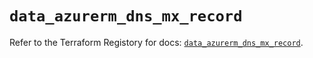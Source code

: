 # `data_azurerm_dns_mx_record`

Refer to the Terraform Registory for docs: [`data_azurerm_dns_mx_record`](https://registry.terraform.io/providers/hashicorp/azurerm/3.75.0/docs/data-sources/dns_mx_record).
